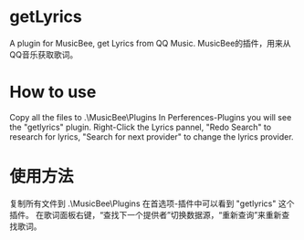 # getLyrics
A plugin for MusicBee, get Lyrics from QQ Music.
MusicBee的插件，用来从QQ音乐获取歌词。

# How to use
Copy all the files to .\MusicBee\Plugins
In Perferences-Plugins you will see the "getlyrics" plugin. 
Right-Click the Lyrics pannel, "Redo Search" to research for lyrics, "Search for next provider" to change the lyrics provider.

# 使用方法
复制所有文件到 .\MusicBee\Plugins
在首选项-插件中可以看到 "getlyrics" 这个插件。
在歌词面板右键，“查找下一个提供者”切换数据源，“重新查询”来重新查找歌词。